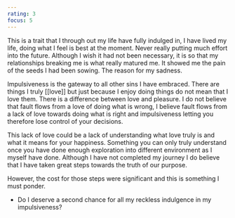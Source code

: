 ```yaml
---
rating: 3
focus: 5
---
```


This is a trait that I through out my life have fully indulged in, I have lived my life, doing what I feel is best at the moment. Never really putting much effort into the future. Although I wish it had not been necessary, it is so that my relationships breaking me is what really matured me. It showed me the pain of the seeds I had been sowing. The reason for my sadness.

Impulsiveness is the gateway to all other sins I have embraced. There are things I truly [[love]] but just because I enjoy doing things do not mean that I love them. There is a difference between love and pleasure. I do not believe that fault flows from a love of doing what is wrong, I believe fault flows from a lack of love towards doing what is right and impulsiveness letting you therefore lose control of your decisions.

This lack of love could be a lack of understanding what love truly is and what it means for your happiness. Something you can only truly understand once you have done enough exploration into different environment as I myself have done. Although I have not completed my journey I do believe that I have taken great steps towards the truth of our purpose. 

However, the cost for those steps were significant and this is something I must ponder. 

- Do I deserve a second chance for all my reckless indulgence in my impulsiveness?